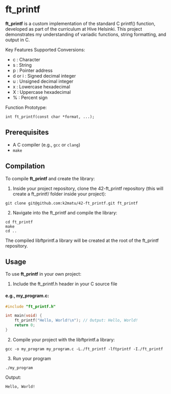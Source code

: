 # ft_printf

**ft_printf** is a custom implementation of the standard C printf() function, developed as part of the curriculum at Hive Helsinki. This project demonstrates my understanding of variadic functions, string formatting, and output in C.

Key Features Supported Conversions:
-  c : Character
- s : String
- p : Pointer address
- d or i : Signed decimal integer
- u : Unsigned decimal integer
- x : Lowercase hexadecimal
- X : Uppercase hexadecimal
- % : Percent sign

Function Prototype: 
```
int ft_printf(const char *format, ...);
```

## Prerequisites
- A C compiler (e.g., `gcc` or `clang`)  
- `make`  

## Compilation
To compile **ft_printf** and create the library:
1. Inside your project repository, clone the 42-ft_printf repository (this will create a ft_printf/ folder inside your project):
```
git clone git@github.com:k2matu/42-ft_printf.git ft_printf
```
2. Navigate into the ft_printf and compile the library:
```
cd ft_printf
make
cd ..
```
The compiled libftprintf.a library will be created at the root of the ft_printf repository.

## Usage

To use **ft_printf** in your own project:
1. Include the ft_printf.h header in your C source file 

#### e.g., my_program.c:
```c
#include "ft_printf.h"

int main(void) {
    ft_printf("Hello, World!\n"); // Output: Hello, World!
    return 0;
}
```
2. Compile your project with the libftprintf.a library:
```
gcc -o my_program my_program.c -L./ft_printf -lftprintf -I./ft_printf
```
3. Run your program
```
./my_program
```
Output:
```
Hello, World!
```
